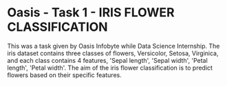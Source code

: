 # Oasis - Task 1 - IRIS FLOWER CLASSIFICATION
This was a task given by Oasis Infobyte while Data Science Internship. The iris dataset contains three classes of flowers, Versicolor, Setosa, Virginica, and each class contains 4 features, 'Sepal length', 'Sepal width', 'Petal length', 'Petal width'. The aim of the iris flower classification is to predict flowers based on their specific features.
